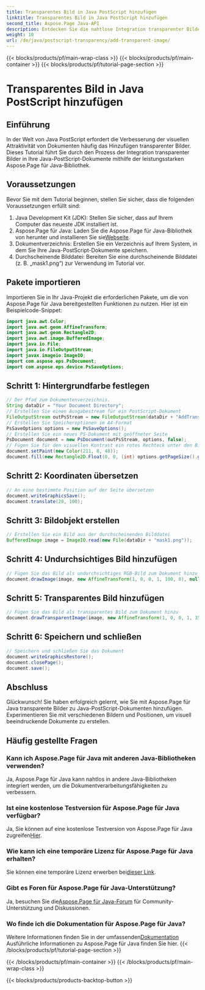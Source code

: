 ```yaml
---
title: Transparentes Bild in Java PostScript hinzufügen
linktitle: Transparentes Bild in Java PostScript hinzufügen
second_title: Aspose.Page Java-API
description: Entdecken Sie die nahtlose Integration transparenter Bilder in Java-PostScript-Dokumente mit Aspose.Page für Java. Verbessern Sie mühelos die Visualisierung Ihrer Dokumente.
weight: 10
url: /de/java/postscript-transparency/add-transparent-image/
---
```


{{< blocks/products/pf/main-wrap-class >}}
{{< blocks/products/pf/main-container >}}
{{< blocks/products/pf/tutorial-page-section >}}

# Transparentes Bild in Java PostScript hinzufügen

## Einführung
In der Welt von Java PostScript erfordert die Verbesserung der visuellen Attraktivität von Dokumenten häufig das Hinzufügen transparenter Bilder. Dieses Tutorial führt Sie durch den Prozess der Integration transparenter Bilder in Ihre Java-PostScript-Dokumente mithilfe der leistungsstarken Aspose.Page für Java-Bibliothek.
## Voraussetzungen
Bevor Sie mit dem Tutorial beginnen, stellen Sie sicher, dass die folgenden Voraussetzungen erfüllt sind:
1. Java Development Kit (JDK): Stellen Sie sicher, dass auf Ihrem Computer das neueste JDK installiert ist.
2.  Aspose.Page für Java: Laden Sie die Aspose.Page für Java-Bibliothek von herunter und installieren Sie sie[Webseite](https://releases.aspose.com/page/java/).
3. Dokumentverzeichnis: Erstellen Sie ein Verzeichnis auf Ihrem System, in dem Sie Ihre Java-PostScript-Dokumente speichern.
4. Durchscheinende Bilddatei: Bereiten Sie eine durchscheinende Bilddatei (z. B. „mask1.png“) zur Verwendung im Tutorial vor.
## Pakete importieren
Importieren Sie in Ihr Java-Projekt die erforderlichen Pakete, um die von Aspose.Page für Java bereitgestellten Funktionen zu nutzen. Hier ist ein Beispielcode-Snippet:
```java
import java.awt.Color;
import java.awt.geom.AffineTransform;
import java.awt.geom.Rectangle2D;
import java.awt.image.BufferedImage;
import java.io.File;
import java.io.FileOutputStream;
import javax.imageio.ImageIO;
import com.aspose.eps.PsDocument;
import com.aspose.eps.device.PsSaveOptions;
```
## Schritt 1: Hintergrundfarbe festlegen
```java
// Der Pfad zum Dokumentenverzeichnis.
String dataDir = "Your Document Directory";
// Erstellen Sie einen Ausgabestream für ein PostScript-Dokument
FileOutputStream outPsStream = new FileOutputStream(dataDir + "AddTransparentImage_outPS.ps");
// Erstellen Sie Speicheroptionen im A4-Format
PsSaveOptions options = new PsSaveOptions();
// Erstellen Sie ein neues PS-Dokument mit geöffneter Seite
PsDocument document = new PsDocument(outPsStream, options, false);
// Fügen Sie für den visuellen Kontrast ein rotes Rechteck unter den Bildern hinzu
document.setPaint(new Color(211, 8, 48));
document.fill(new Rectangle2D.Float(0, 0, (int) options.getPageSize().getWidth(), 300));
```
## Schritt 2: Koordinaten übersetzen
```java
// An eine bestimmte Position auf der Seite übersetzen
document.writeGraphicsSave();
document.translate(20, 100);
```
## Schritt 3: Bildobjekt erstellen
```java
// Erstellen Sie ein Bild aus der durchscheinenden Bilddatei
BufferedImage image = ImageIO.read(new File(dataDir + "mask1.png"));
```
## Schritt 4: Undurchsichtiges Bild hinzufügen
```java
// Fügen Sie das Bild als undurchsichtiges RGB-Bild zum Dokument hinzu
document.drawImage(image, new AffineTransform(1, 0, 0, 1, 100, 0), null);
```
## Schritt 5: Transparentes Bild hinzufügen
```java
// Fügen Sie das Bild als transparentes Bild zum Dokument hinzu
document.drawTransparentImage(image, new AffineTransform(1, 0, 0, 1, 350, 0), 255);
```
## Schritt 6: Speichern und schließen
```java
// Speichern und schließen Sie das Dokument
document.writeGraphicsRestore();
document.closePage();
document.save();
```
## Abschluss
Glückwunsch! Sie haben erfolgreich gelernt, wie Sie mit Aspose.Page für Java transparente Bilder zu Java-PostScript-Dokumenten hinzufügen. Experimentieren Sie mit verschiedenen Bildern und Positionen, um visuell beeindruckende Dokumente zu erstellen.
## Häufig gestellte Fragen
### Kann ich Aspose.Page für Java mit anderen Java-Bibliotheken verwenden?
Ja, Aspose.Page für Java kann nahtlos in andere Java-Bibliotheken integriert werden, um die Dokumentverarbeitungsfähigkeiten zu verbessern.
### Ist eine kostenlose Testversion für Aspose.Page für Java verfügbar?
 Ja, Sie können auf eine kostenlose Testversion von Aspose.Page für Java zugreifen[Hier](https://releases.aspose.com/).
### Wie kann ich eine temporäre Lizenz für Aspose.Page für Java erhalten?
 Sie können eine temporäre Lizenz erwerben bei[dieser Link](https://purchase.aspose.com/temporary-license/).
### Gibt es Foren für Aspose.Page für Java-Unterstützung?
 Ja, besuchen Sie die[Aspose.Page für Java-Forum](https://forum.aspose.com/c/page/39) für Community-Unterstützung und Diskussionen.
### Wo finde ich die Dokumentation für Aspose.Page für Java?
 Weitere Informationen finden Sie in der umfassenden[Dokumentation](https://reference.aspose.com/page/java/) Ausführliche Informationen zu Aspose.Page für Java finden Sie hier.
{{< /blocks/products/pf/tutorial-page-section >}}

{{< /blocks/products/pf/main-container >}}
{{< /blocks/products/pf/main-wrap-class >}}

{{< blocks/products/products-backtop-button >}}
